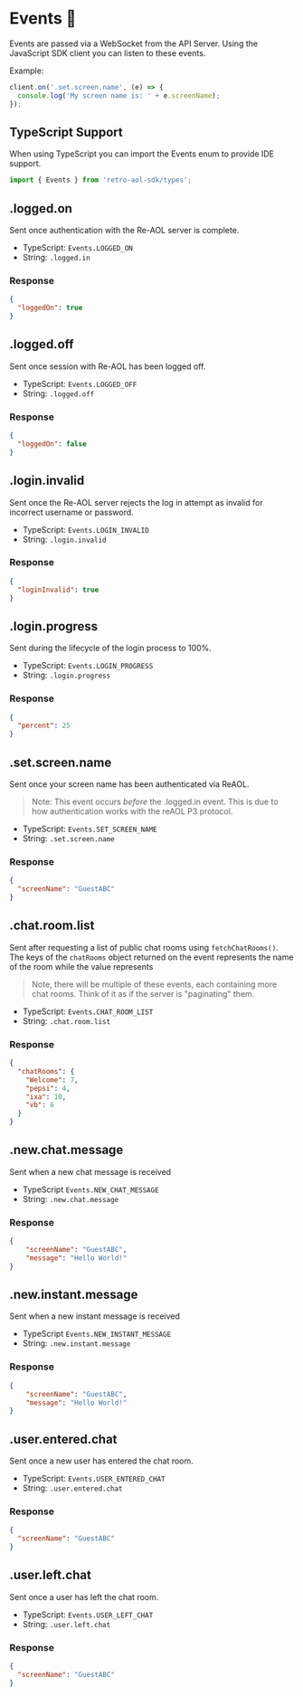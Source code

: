 # Events 📡
Events are passed via a WebSocket from the API Server. Using the JavaScript SDK client you can listen to these events.

Example:

```js
client.on('.set.screen.name', (e) => {
  console.log('My screen name is: ' + e.screenName);
});
```

## TypeScript Support
When using TypeScript you can import the Events enum to provide IDE support.
```typescript
import { Events } from 'retro-aol-sdk/types';
```

## .logged.on
Sent once authentication with the Re-AOL server is complete.
* TypeScript: `Events.LOGGED_ON`
* String: `.logged.in`
### Response
```json
{
  "loggedOn": true
}
```

## .logged.off
Sent once session with Re-AOL has been logged off.
* TypeScript: `Events.LOGGED_OFF`
* String: `.logged.off`
### Response
```json
{
  "loggedOn": false
}
```

## .login.invalid
Sent once the Re-AOL server rejects the log in attempt as invalid for incorrect username or password.
* TypeScript: `Events.LOGIN_INVALID`
* String: `.login.invalid`
### Response
```json
{
  "loginInvalid": true
}
```

## .login.progress
Sent during the lifecycle of the login process to 100%.
* TypeScript: `Events.LOGIN_PROGRESS`
* String: `.login.progress`
### Response
```json
{
  "percent": 25
}
```

## .set.screen.name
Sent once your screen name has been authenticated via ReAOL. 
> Note: This event occurs *before* the .logged.in event. This is due to how authentication works with the reAOL P3 protocol.
* TypeScript: `Events.SET_SCREEN_NAME`
* String: `.set.screen.name`
### Response
```json
{
  "screenName": "GuestABC"
}
```

## .chat.room.list
Sent after requesting a list of public chat rooms using `fetchChatRooms()`. The keys of the `chatRooms` object returned on the event represents the name of the room while the value represents
> Note, there will be multiple of these events, each containing more chat rooms. Think of it as if the server is "paginating" them.

* TypeScript: `Events.CHAT_ROOM_LIST`
* String: `.chat.room.list`
### Response
```json
{
  "chatRooms": {
    "Welcome": 7,
    "pepsi": 4,
    "ixa": 10,
    "vb": 6
  }
}
```

## .new.chat.message
Sent when a new chat message is received
* TypeScript `Events.NEW_CHAT_MESSAGE`
* String: `.new.chat.message`
### Response
```json
{
    "screenName": "GuestABC",
    "message": "Hello World!"
}
```

## .new.instant.message
Sent when a new instant message is received
* TypeScript `Events.NEW_INSTANT_MESSAGE`
* String: `.new.instant.message`
### Response
```json
{
    "screenName": "GuestABC",
    "message": "Hello World!"
}
```

## .user.entered.chat
Sent once a new user has entered the chat room.
* TypeScript: `Events.USER_ENTERED_CHAT`
* String: `.user.entered.chat`
### Response
```json
{
  "screenName": "GuestABC"
}
```

## .user.left.chat
Sent once a user has left the chat room.
* TypeScript: `Events.USER_LEFT_CHAT`
* String: `.user.left.chat`
### Response
```json
{
  "screenName": "GuestABC"
}
```